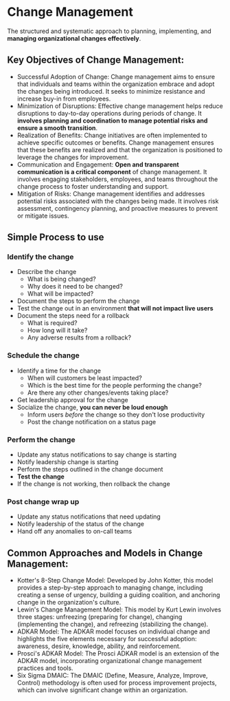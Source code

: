 # Change Management
The structured and systematic approach to planning, implementing, and **managing organizational changes effectively**.

## Key Objectives of Change Management:
- Successful Adoption of Change: Change management aims to ensure that individuals and teams within the organization embrace and adopt the changes being introduced. It seeks to minimize resistance and increase buy-in from employees.
- Minimization of Disruptions: Effective change management helps reduce disruptions to day-to-day operations during periods of change. It **involves planning and coordination to manage potential risks and ensure a smooth transition**.
- Realization of Benefits: Change initiatives are often implemented to achieve specific outcomes or benefits. Change management ensures that these benefits are realized and that the organization is positioned to leverage the changes for improvement.
- Communication and Engagement: **Open and transparent communication is a critical component** of change management. It involves engaging stakeholders, employees, and teams throughout the change process to foster understanding and support.
- Mitigation of Risks: Change management identifies and addresses potential risks associated with the changes being made. It involves risk assessment, contingency planning, and proactive measures to prevent or mitigate issues.

## Simple Process to use
### Identify the change
- Describe the change
  - What is being changed?
  - Why does it need to be changed?
  - What will be impacted? 
- Document the steps to perform the change
- Test the change out in an environment **that will not impact live users**
- Document the steps need for a rollback
  - What is required?
  - How long will it take?
  - Any adverse results from a rollback?

### Schedule the change
- Identify a time for the change
  - When will customers be least impacted?
  - Which is the best time for the people performing the change?
  - Are there any other changes/events taking place?
- Get leadership approval for the change
- Socialize the change, **you can never be loud enough**
  - Inform users _before_ the change so they don't lose productivity
  - Post the change notification on a status page

### Perform the change
- Update any status notifications to say change is starting
- Notify leadership change is starting
- Perform the steps outlined in the change document
- **Test the change**
- If the change is not working, then rollback the change

### Post change wrap up
- Update any status notifications that need updating
- Notify leadership of the status of the change
- Hand off any anomalies to on-call teams





## Common Approaches and Models in Change Management:
- Kotter's 8-Step Change Model: Developed by John Kotter, this model provides a step-by-step approach to managing change, including creating a sense of urgency, building a guiding coalition, and anchoring change in the organization's culture.
- Lewin's Change Management Model: This model by Kurt Lewin involves three stages: unfreezing (preparing for change), changing (implementing the change), and refreezing (stabilizing the change).
- ADKAR Model: The ADKAR model focuses on individual change and highlights the five elements necessary for successful adoption: awareness, desire, knowledge, ability, and reinforcement.
- Prosci's ADKAR Model: The Prosci ADKAR model is an extension of the ADKAR model, incorporating organizational change management practices and tools.
- Six Sigma DMAIC: The DMAIC (Define, Measure, Analyze, Improve, Control) methodology is often used for process improvement projects, which can involve significant change within an organization.
